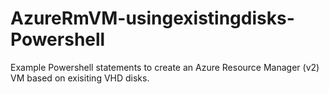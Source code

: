 # AzureRmVM-usingexistingdisks-Powershell
Example Powershell statements to create an Azure Resource Manager (v2) VM based on exisiting VHD disks.
